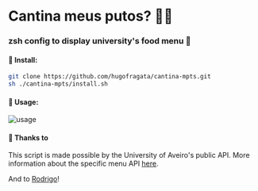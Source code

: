 # Cantina meus putos? 🥘😋

### zsh config to display university's food menu 🍛

#### 💾 Install:

```bash
git clone https://github.com/hugofragata/cantina-mpts.git
sh ./cantina-mpts/install.sh
```

#### 🐚 Usage:

![usage]()

#### 🙏 Thanks to 

This script is made possible by the University of Aveiro's public API.
More information about the specific menu API [here](http://api.web.ua.pt/en/services/universidade_de_aveiro/ementas).

And to [Rodrigo](https://github.com/RodrigoRosmaninho/ementas-ua)!
